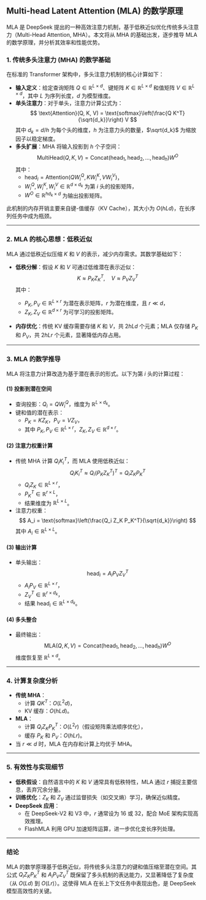 ## Multi-head Latent Attention (MLA) 的数学原理

MLA 是 DeepSeek 提出的一种高效注意力机制，基于低秩近似优化传统多头注意力（Multi-Head Attention, MHA）。本文将从 MHA 的基础出发，逐步推导 MLA 的数学原理，并分析其效率和性能优势。

### 1. 传统多头注意力 (MHA) 的数学基础

在标准的 Transformer 架构中，多头注意力机制的核心计算如下：

- **输入定义**：给定查询矩阵 $Q \in \mathbb{R}^{L \times d}$、键矩阵 $K \in \mathbb{R}^{L \times d}$ 和值矩阵 $V \in \mathbb{R}^{L \times d}$，其中 $L$ 为序列长度，$d$ 为模型维度。
- **单头注意力**：对于单头，注意力计算公式为：
  $$
  \text{Attention}(Q, K, V) = \text{softmax}\left(\frac{Q K^T}{\sqrt{d_k}}\right) V
  $$
  其中 $d_k = d / h$ 为每个头的维度，$h$ 为注意力头的数量，$\sqrt{d_k}$ 为缩放因子以稳定梯度。
- **多头扩展**：MHA 将输入投影到 $h$ 个子空间：
  $$
  \text{MultiHead}(Q, K, V) = \text{Concat}(\text{head}_1, \text{head}_2, \dots, \text{head}_h) W^O
  $$
  其中：
  - $\text{head}_i = \text{Attention}(Q W_i^Q, K W_i^K, V W_i^V)$，
  - $W_i^Q, W_i^K, W_i^V \in \mathbb{R}^{d \times d_k}$ 为第 $i$ 头的投影矩阵，
  - $W^O \in \mathbb{R}^{h d_k \times d}$ 为输出投影矩阵。

此机制的内存开销主要来自键-值缓存（KV Cache），其大小为 $O(h L d)$，在长序列任务中成为瓶颈。

---

### 2. MLA 的核心思想：低秩近似

MLA 通过低秩近似压缩 $K$ 和 $V$ 的表示，减少内存需求。其数学基础如下：

- **低秩分解**：假设 $K$ 和 $V$ 可通过低维潜在表示近似：
  $$
  K \approx P_K Z_K^T, \quad V \approx P_V Z_V^T
  $$
  其中：
  - $P_K, P_V \in \mathbb{R}^{L \times r}$ 为潜在表示矩阵，$r$ 为潜在维度，且 $r \ll d$，
  - $Z_K, Z_V \in \mathbb{R}^{d \times r}$ 为可学习的投影矩阵。

- **内存优化**：传统 KV 缓存需要存储 $K$ 和 $V$，共 $2 h L d$ 个元素；MLA 仅存储 $P_K$ 和 $P_V$，共 $2 h L r$ 个元素，显著降低内存占用。

---

### 3. MLA 的数学推导

MLA 将注意力计算改造为基于潜在表示的形式。以下为第 $i$ 头的计算过程：

#### (1) 投影到潜在空间
- 查询投影：$Q_i = Q W_i^Q$，维度为 $\mathbb{R}^{L \times d_k}$。
- 键和值的潜在表示：
  - $P_K = K Z_K$，$P_V = V Z_V$，
  - 其中 $P_K, P_V \in \mathbb{R}^{L \times r}$，$Z_K, Z_V \in \mathbb{R}^{d \times r}$。

#### (2) 注意力权重计算
- 传统 MHA 计算 $Q_i K_i^T$，而 MLA 使用低秩近似：
  $$
  Q_i K_i^T \approx Q_i (P_K Z_K^T)^T = Q_i Z_K P_K^T
  $$
  - $Q_i Z_K \in \mathbb{R}^{L \times r}$，
  - $P_K^T \in \mathbb{R}^{r \times L}$，
  - 结果维度为 $\mathbb{R}^{L \times L}$。
- 注意力权重：
  $$
  A_i = \text{softmax}\left(\frac{Q_i Z_K P_K^T}{\sqrt{d_k}}\right)
  $$
  其中 $A_i \in \mathbb{R}^{L \times L}$。

#### (3) 输出计算
- 单头输出：
  $$
  \text{head}_i = A_i P_V Z_V^T
  $$
  - $A_i P_V \in \mathbb{R}^{L \times r}$，
  - $Z_V^T \in \mathbb{R}^{r \times d_k}$，
  - 结果 $\text{head}_i \in \mathbb{R}^{L \times d_k}$。

#### (4) 多头整合
- 最终输出：
  $$
  \text{MLA}(Q, K, V) = \text{Concat}(\text{head}_1, \text{head}_2, \dots, \text{head}_h) W^O
  $$
  维度恢复至 $\mathbb{R}^{L \times d}$。

---

### 4. 计算复杂度分析

- **传统 MHA**：
  - 计算 $Q K^T$：$O(L^2 d)$，
  - KV 缓存：$O(h L d)$。
- **MLA**：
  - 计算 $Q_i Z_K P_K^T$：$O(L^2 r)$（假设矩阵乘法顺序优化），
  - 缓存 $P_K$ 和 $P_V$：$O(h L r)$。
- 当 $r \ll d$ 时，MLA 在内存和计算上均优于 MHA。

---

### 5. 有效性与实现细节

- **低秩假设**：自然语言中的 $K$ 和 $V$ 通常具有低秩特性，MLA 通过 $r$ 捕捉主要信息，丢弃冗余分量。
- **训练优化**：$Z_K$ 和 $Z_V$ 通过监督损失（如交叉熵）学习，确保近似精度。
- **DeepSeek 应用**：
  - 在 DeepSeek-V2 和 V3 中，$r$ 通常设为 16 或 32，配合 MoE 架构实现高效推理。
  - FlashMLA 利用 GPU 加速矩阵运算，进一步优化变长序列处理。

---

### 结论

MLA 的数学原理基于低秩近似，将传统多头注意力的键和值压缩至潜在空间。其公式 $Q_i Z_K P_K^T$ 和 $A_i P_V Z_V^T$ 既保留了多头机制的表达能力，又显著降低了复杂度（从 $O(L d)$ 到 $O(L r)$）。这使得 MLA 在长上下文任务中表现出色，是 DeepSeek 模型高效性的关键。

